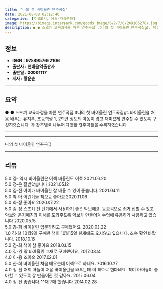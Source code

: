 ```yaml
---
title: "나의 첫 바이올린 연주곡집"
date: 2021-08-08 02:12:40
categories: [국내도서, 예술-대중문화]
image: https://bimage.interpark.com/goods_image/6/2/7/8/209186278s.jpg
description: ● ● 스즈끼 교육과정을 따른 연주곡집 lt나의 첫 바이올린 연주곡집gt. 바이올린을 처음 배우는 유치부, 초등학생 1, 2학년 정도의 아동이 쉽고 재미있게 연주할 수 있도록 구성하였습니다. 각 장조별로 나누어 다양한 연주곡들을 수록하였습니다.
---
```


## **정보**

- **ISBN : 9788957662106**
- **출판사 : 현대음악출판사**
- **출판일 : 20061117**
- **저자 : 황운순**

------



## **요약**

●  ●  스즈끼 교육과정을 따른 연주곡집 lt나의 첫 바이올린 연주곡집gt. 바이올린을 처음 배우는 유치부, 초등학생 1, 2학년 정도의 아동이 쉽고 재미있게 연주할 수 있도록 구성하였습니다. 각 장조별로 나누어 다양한 연주곡들을 수록하였습니다.

------



------


나의 첫 바이올린 연주곡집 

------


## **리뷰** 

5.0 강- 역시 바이올린은 이책 바욜린도 이책 2021.06.20 <br/>5.0 정-은 잘받았습니다 2021.05.12 <br/>5.0 김-진 아이가 바이올린 잘 배울 수 있어 좋습니다. 2021.04.11 <br/>5.0 박-아 어린이들 책으로 좋아요 2020.11.06 <br/>5.0 최-정 좋아요 2020.07.22 <br/>5.0 김-정 스즈키 전 단계에서 사용하기 좋은 악보에요. 동요곡으로 쉽게 접할 수 있고 악보와 운지매칭의 이해를 도와주도록 악보가 만들어져 수업에 유용하게 사용하고 있습니다 2020.05.15 <br/>5.0 강-희 바이올린 입문하려고 구매했어요. 2020.02.22 <br/>1.0 김-철 10월9일 구매한 책이 10월15일 현재에도 오지않고 있습니다. 조속 확인 바랍니다. 2018.10.15 <br/>5.0 김-희 책이 참 좋아요 2018.03.15 <br/>4.0 김-완 딸 바이올린 교재로 구매했어요. 2017.03.14 <br/>4.0 이-용 조아요 2017.02.01 <br/>5.0 신-희 바이올린 처음 배우는데 이책으로 하네요. 2016.10.27 <br/>4.0 정-진 저희 아들이 처음 바이올린을 배우는데 이 책으로 한다네요. 책이 아이들이 좋아할 수 있도록 잘 만들어진 것 같아요. 2015.06.04 <br/>4.0 정-진 좋습니다.^^재구매 했습니다 2014.02.28 <br/>